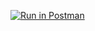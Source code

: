 [![Run in Postman](https://run.pstmn.io/button.svg)](https://god.postman.co/run-collection/1a61f921c7f3fd1dfc6f?action=collection%2Fimport#?env%5Bmy%20environment1%5D=W3sia2V5IjoidXJsIiwidmFsdWUiOiJodHRwczovL2NzYzM5MTYtaHctLTMuaGVyb2t1YXBwLmNvbS8iLCJlbmFibGVkIjp0cnVlLCJ0eXBlIjoiZGVmYXVsdCIsInNlc3Npb25WYWx1ZSI6Imh0dHBzOi8vY3NjMzkxNi1ody0tMy5oZXJva3VhcHAuY29tLyIsInNlc3Npb25JbmRleCI6MH1d)
